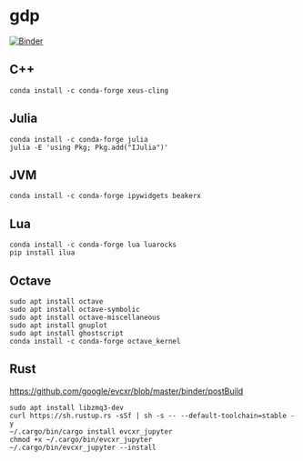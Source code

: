 # gdp

[![Binder](https://mybinder.org/badge_logo.svg)](https://mybinder.org/v2/gh/deeplook/gdp/multikernels?urlpath=lab)

## C++

```
conda install -c conda-forge xeus-cling
```

## Julia

```
conda install -c conda-forge julia
julia -E 'using Pkg; Pkg.add("IJulia")'
```

## JVM

```
conda install -c conda-forge ipywidgets beakerx
```

## Lua

```
conda install -c conda-forge lua luarocks
pip install ilua
```

## Octave

```
sudo apt install octave
sudo apt install octave-symbolic
sudo apt install octave-miscellaneous
sudo apt install gnuplot
sudo apt install ghostscript
conda install -c conda-forge octave_kernel
```

## Rust

https://github.com/google/evcxr/blob/master/binder/postBuild

```
sudo apt install libzmq3-dev
curl https://sh.rustup.rs -sSf | sh -s -- --default-toolchain=stable -y
~/.cargo/bin/cargo install evcxr_jupyter
chmod +x ~/.cargo/bin/evcxr_jupyter 
~/.cargo/bin/evcxr_jupyter --install
```
